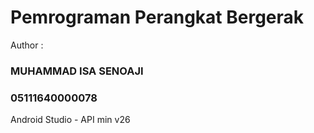 # Pemrograman Perangkat Bergerak
Author : 

### MUHAMMAD ISA SENOAJI
### 05111640000078

Android Studio - API min v26

